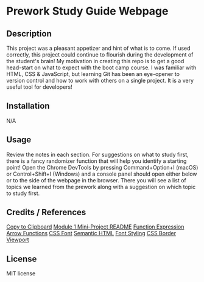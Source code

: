 # Prework Study Guide Webpage

## Description

This project was a pleasant appetizer and hint of what is to come. If used correctly, this project could continue to flourish during the development of the student's brain! My motivation in creating this repo is to get a good head-start on what to expect with the boot camp course. I was familiar with HTML, CSS & JavaScript, but learning Git has been an eye-opener to version control and how to work with others on a single project. It is a very useful tool for developers!

## Installation

N/A

## Usage

Review the notes in each section. For suggestions on what to study first, there is a fancy randomizer function that will help you identify a starting point! Open the Chrome DevTools by pressing Command+Option+I (macOS) or Control+Shift+I (Windows) and a console panel should open either below or to the side of the webpage in the browser. There you will see a list of topics we learned from the prework along with a suggestion on which topic to study first.

## Credits / References

[Copy to Clipboard](https://www.w3schools.com/howto/howto_js_copy_clipboard.asp)
[Module 1 Mini-Project README](Mehttps://github.com/MagicInUse/01-MiniProject)
[Function Expression](https://developer.mozilla.org/en-US/docs/Web/JavaScript/Reference/Operators/function)
[Arrow Functions](https://developer.mozilla.org/en-US/docs/Web/JavaScript/Reference/Functions/Arrow_functions)
[CSS Font](https://developer.mozilla.org/en-US/docs/Web/CSS/font)
[Semantic HTML](https://www.w3schools.com/html/html5_semantic_elements.asp)
[Font Styling](https://www.freecodecamp.org/news/remove-underline-from-link-in-css/)
[CSS Border](https://developer.mozilla.org/en-US/docs/Web/CSS/border)
[<meta> Viewport](https://webhint.io/docs/user-guide/hints/hint-meta-viewport/?source=devtools)

## License

MIT license